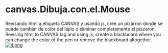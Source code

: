 # canvas.Dibuja.con.el.Mouse
Revisando html a etiqueta CANVAS y usando js, cree un pizarron donde se puede cambiar de color del lapiz o eliminar completamente el pizzaron.      Revising html to CANVAS tag and using js, create a blackboard where you can change the color of the pen or remove the blackboard altogether.
[![4.png](https://i.postimg.cc/ncwqB211/4.png)](https://postimg.cc/6yn7Ndg7)

